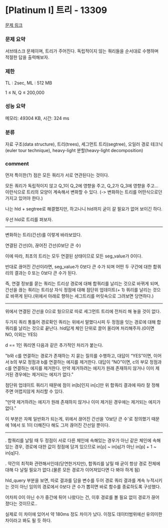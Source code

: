 # [Platinum I] 트리 - 13309

[문제 링크](https://www.acmicpc.net/problem/13309)

### 문제 요약

<p> 서브태스크 문제이며, 트리가 주어진다. 독립적이지 않는 쿼리들을 순서대로 수행하며 적절한 답을 출력해보자. </p>

### 제한

TL : 2sec, ML : 512 MB

1 ≤ N, Q ≤ 200,000

### 성능 요약

메모리: 49304 KB, 시간: 324 ms

### 분류

자료 구조(data structure), 트리(trees), 세그먼트 트리(segtree), 오일러 경로 테크닉(euler tour technique), heavy-light 분할(heavy-light decomposition)

### comment

먼저 특이한(?) 점은 모든 쿼리가 서로 연관된다는 것이다.

모든 쿼리가 독립적이지 않고 Q_1이 Q_2에 영향을 주고, Q_2가 Q_3에 영향을 주고... 이런식으로 트리의 모양이 계속해서 변화할 수 있다. (-> 변화하는 트리를 어떤식으로던 가지고 있어야 한다.)

나는 hld + segtree로 해결했지만, 하고나니 hld까지 굳이 갈 필요가 없어 보이긴 하다.

우선 hld로 트리를 펴보자.

-----------------------------------------------------------------------------------------------------------------------------------------------------------------------

변화하는 트리(간선)를 이렇게 바라보았다.

연결된 간선(0), 끊어진 간선(0보단 큰 수)

이에 따라, 최초의 트리는 모두 연결된 상태이므로 모든 seg_value가 0이다.

반대로 끊어진 간선이라면, seg_value가 0보다 큰 수가 되며 어떤 두 구간에 대한 합쿼리의 결과는 0 또는 0보다 큰 수가 된다.

즉, 연결 정보를 묻는 쿼리는 트리상 경로에 대해 합쿼리를 날리는 것으로 바뀌게 되며, 간선을 끊는 쿼리는 트리상 자식 정점에 대해 점단위 업데이트(+ 1) 쿼리를 날리는 것으로 바뀌게 된다.(위에서 아래로 향하는 세그트리를 머릿속으로 그려보면 당연하다.)

-----------------------------------------------------------------------------------------------------------------------------------------------------------------------

위에서 연결된 간선을 0으로 뒀으므로 따로 세그먼트 트리에 전처리 해 놓을 것이 없다.

두가지 쿼리 통틀어 경로확인 쿼리는 위에서 말했다시피 두 정점을 잇는 경로에 대해 합쿼리를 날리는 것으로 끝난다. hld답게 체인 단위로 끌어 올리며 처리해주자.(0이면 NO, 이외는 YES)

d == 1인 쿼리엔 다음과 같은 추가적인 처리가 붙는다.

"b와 c를 연결하는 경로가 존재하는 지 묻는 질의를 수행하고, 대답이 “YES”이면, 이어서 b의 부모 정점과 b를 연결하는 에지를 제거한다. 대답이 “NO”이면, c의 부모 정점과 c를 연결하는 에지를 제거한다. 만약 제거하려는 에지가 원래 존재하지 않거나 이미 제거된 경우에는 제거되는 에지가 없다."

점단위 업데이트 쿼리기 때문에 점이 in[b]인지 in[c]만 위 합쿼리 결과에 따라 잘 정해주면 어렵지않게 처리할 수 있다.


"만약 제거하려는 에지가 원래 존재하지 않거나 이미 제거된 경우에는 제거되는 에지가 없다."

이 부분은 자체 일반화가 되는게, 위에서 끊어진 간선을 '0보단 큰 수'로 정의했기 때문에 1에서 또 1이 더해진다 해도 그저 끊어진 간선일 뿐이다.

-----------------------------------------------------------------------------------------------------------------------------------------------------------------------

. 합쿼리를 날릴 때 두 정점이 서로 다른 체인에 속해있는 경우가 아닌 같은 체인에 속해있는 경우, 경로에 대한 값이 정점에 담겨 있으므로 in[p] ~ in[q]가 아닌 in[p] + 1 ~ in[q]다.

. 약간의 최적화 관련해서인데(당연한거지만), 합쿼리를 날릴 때 굳이 항상 경로 전체에 대해 다 날릴 필요가 없다.(물론 모든 경로가 이어져있다면 다 봐야 하게 됨)

hld_query 부분을 보면, 따로 결과를 담을 변수를 두어 경로 쿼리 결과를 계속 누적시키는 것이 아닌 임의의 경로에서 0보다 큰 수가 뽑히면 바로 함수를 종료하도록 구성했다.

어차피 0이 아닌 수가 중간에 튀어 나왔다는 건, 이후 경로를 볼 필요 없이 경로가 끊어졌다는 것이므로..

실제로 이 차이에 있어서 약 180ms 정도 차이가 났다. 이정도 데이터범위에선 유의미한 차이라고 봐도 될 듯 하다.
